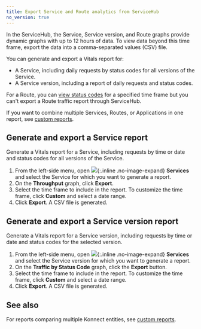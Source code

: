 ```yaml
---
title: Export Service and Route analytics from ServiceHub
no_version: true
---
```

In the ServiceHub, the Service, Service version, and Route graphs provide dynamic
graphs with up to 12 hours of data. To view data beyond this time frame, export
the data into a comma-separated values (CSV) file.

You can generate and export a Vitals report for:

* A Service, including daily requests by status codes for all versions of the
Service.
* A Service version, including a report of daily requests and status codes.

For a Route, you can [view status codes](/konnect/vitals/#view-vitals-performance-for-a-route)
for a specified time frame but you can't export a Route traffic report through
ServiceHub.

If you want to combine multiple Services, Routes, or Applications in one report,
see [custom reports](/konnect/vitals/custom-reports).

## Generate and export a Service report

Generate a Vitals report for a Service, including requests by time or date and
status codes for all versions of the Service.

1. From the left-side menu, open
![](/assets/images/icons/konnect/icn-servicehub.svg){:.inline .no-image-expand}
**Services** and select the Service for which you want to generate a
report.
2. On the **Throughput** graph, click **Export**.
3. Select the time frame to include in the report. To customize the time frame,
click **Custom** and select a date range.
4. Click **Export**. A CSV file is generated.

## Generate and export a Service version report

Generate a Vitals report for a Service version, including requests by time or
 date and status codes for the selected version.

1. From the left-side menu, open
![](/assets/images/icons/konnect/icn-servicehub.svg){:.inline .no-image-expand}
**Services** and select the Service version for which you want to generate a
report.
2. On the **Traffic by Status Code** graph, click the **Export** button.
3. Select the time frame to include in the report. To customize the time frame,
click **Custom** and select a date range.
4. Click **Export**. A CSV file is generated.

## See also

For reports comparing multiple Konnect entities, see [custom reports](/konnect/vitals/custom-reports).
